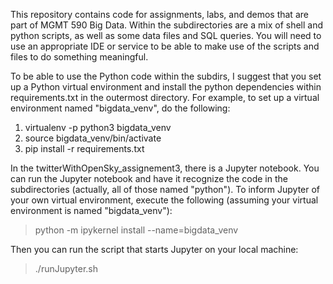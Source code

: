 This repository contains code for assignments, labs, and demos that are part of MGMT 590 Big Data.
Within the subdirectories are a mix of shell and python scripts, as well as some data files and SQL queries.
You will need to use an appropriate IDE or service to be able to make use of the scripts and files to do something meaningful.

To be able to use the Python code within the subdirs, I suggest that you set up a Python virtual environment and install the python dependencies within requirements.txt in the outermost directory. For example, to set up a virtual environment named "bigdata_venv", do the following:
1. virtualenv -p python3 bigdata_venv
1. source bigdata_venv/bin/activate
1. pip install -r requirements.txt

In the twitterWithOpenSky_assignement3, there is a Jupyter notebook. You can run the Jupyter notebook and have it recognize the code in the subdirectories (actually, all of those named "python").
To inform Jupyter of your own virtual environment, execute the following (assuming your virtual environment is named "bigdata_venv"):
> python -m ipykernel install --name=bigdata_venv

Then you can run the script that starts Jupyter on your local machine:
> ./runJupyter.sh
